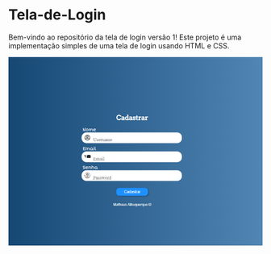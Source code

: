 # Tela-de-Login
Bem-vindo ao repositório da tela de login versão 1! Este projeto é uma implementação simples de uma tela de login usando HTML e CSS.

<img src="https://github.com/MatheusFreit/Tela-de-Login/blob/master/projetos/imagens/tela%20de%20login.PNG" alt="tela de login"> 
